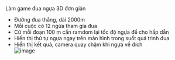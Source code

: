 Làm game đua ngựa 3D đơn giản	
- Đường đua thẳng, dài 2000m	
- Mỗi cuộc có 12 ngừa tham gia đua	
- Cứ mỗi đoạn 100 m cần ramdom lại tốc độ ngựa để cho hấp dẫn	
- Hiển thị thứ tự ngựa ngay trên màn hình trong suốt quá trình đua	
- Hiển thị kết quả, camera quay chậm khi ngựa về đích	
![image](https://github.com/user-attachments/assets/cd26001b-1001-4f81-ae20-fb7cda122979)
